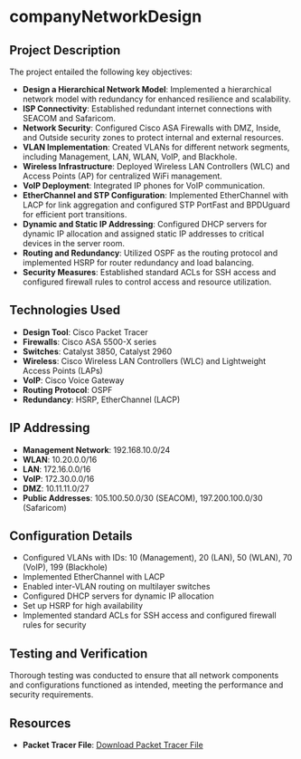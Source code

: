 # companyNetworkDesign

## Project Description

The project entailed the following key objectives:
- **Design a Hierarchical Network Model**: Implemented a hierarchical network model with redundancy for enhanced resilience and scalability.
- **ISP Connectivity**: Established redundant internet connections with SEACOM and Safaricom.
- **Network Security**: Configured Cisco ASA Firewalls with DMZ, Inside, and Outside security zones to protect internal and external resources.
- **VLAN Implementation**: Created VLANs for different network segments, including Management, LAN, WLAN, VoIP, and Blackhole.
- **Wireless Infrastructure**: Deployed Wireless LAN Controllers (WLC) and Access Points (AP) for centralized WiFi management.
- **VoIP Deployment**: Integrated IP phones for VoIP communication.
- **EtherChannel and STP Configuration**: Implemented EtherChannel with LACP for link aggregation and configured STP PortFast and BPDUguard for efficient port transitions.
- **Dynamic and Static IP Addressing**: Configured DHCP servers for dynamic IP allocation and assigned static IP addresses to critical devices in the server room.
- **Routing and Redundancy**: Utilized OSPF as the routing protocol and implemented HSRP for router redundancy and load balancing.
- **Security Measures**: Established standard ACLs for SSH access and configured firewall rules to control access and resource utilization.

## Technologies Used

- **Design Tool**: Cisco Packet Tracer
- **Firewalls**: Cisco ASA 5500-X series
- **Switches**: Catalyst 3850, Catalyst 2960
- **Wireless**: Cisco Wireless LAN Controllers (WLC) and Lightweight Access Points (LAPs)
- **VoIP**: Cisco Voice Gateway
- **Routing Protocol**: OSPF
- **Redundancy**: HSRP, EtherChannel (LACP)

## IP Addressing

- **Management Network**: 192.168.10.0/24
- **WLAN**: 10.20.0.0/16
- **LAN**: 172.16.0.0/16
- **VoIP**: 172.30.0.0/16
- **DMZ**: 10.11.11.0/27
- **Public Addresses**: 105.100.50.0/30 (SEACOM), 197.200.100.0/30 (Safaricom)

## Configuration Details

- Configured VLANs with IDs: 10 (Management), 20 (LAN), 50 (WLAN), 70 (VoIP), 199 (Blackhole)
- Implemented EtherChannel with LACP
- Enabled inter-VLAN routing on multilayer switches
- Configured DHCP servers for dynamic IP allocation
- Set up HSRP for high availability
- Implemented standard ACLs for SSH access and configured firewall rules for security

## Testing and Verification

Thorough testing was conducted to ensure that all network components and configurations functioned as intended, meeting the performance and security requirements.

## Resources

- **Packet Tracer File**: [Download Packet Tracer File](link-to-file)


